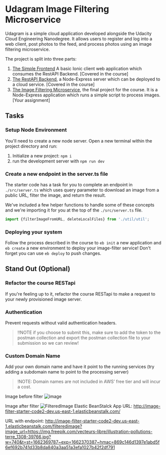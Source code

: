 # Udagram Image Filtering Microservice

Udagram is a simple cloud application developed alongside the Udacity Cloud Engineering Nanodegree. It allows users to register and log into a web client, post photos to the feed, and process photos using an image filtering microservice.

The project is split into three parts:
1. [The Simple Frontend](https://github.com/udacity/cloud-developer/tree/master/course-02/exercises/udacity-c2-frontend)
A basic Ionic client web application which consumes the RestAPI Backend. [Covered in the course]
2. [The RestAPI Backend](https://github.com/udacity/cloud-developer/tree/master/course-02/exercises/udacity-c2-restapi), a Node-Express server which can be deployed to a cloud service. [Covered in the course]
3. [The Image Filtering Microservice](https://github.com/udacity/cloud-developer/tree/master/course-02/project/image-filter-starter-code), the final project for the course. It is a Node-Express application which runs a simple script to process images. [Your assignment]

## Tasks

### Setup Node Environment

You'll need to create a new node server. Open a new terminal within the project directory and run:

1. Initialize a new project: `npm i`
2. run the development server with `npm run dev`

### Create a new endpoint in the server.ts file

The starter code has a task for you to complete an endpoint in `./src/server.ts` which uses query parameter to download an image from a public URL, filter the image, and return the result.

We've included a few helper functions to handle some of these concepts and we're importing it for you at the top of the `./src/server.ts`  file.

```typescript
import {filterImageFromURL, deleteLocalFiles} from './util/util';
```

### Deploying your system

Follow the process described in the course to `eb init` a new application and `eb create` a new environment to deploy your image-filter service! Don't forget you can use `eb deploy` to push changes.

## Stand Out (Optional)

### Refactor the course RESTapi

If you're feeling up to it, refactor the course RESTapi to make a request to your newly provisioned image server.

### Authentication

Prevent requests without valid authentication headers.
> !!NOTE if you choose to submit this, make sure to add the token to the postman collection and export the postman collection file to your submission so we can review!

### Custom Domain Name

Add your own domain name and have it point to the running services (try adding a subdomain name to point to the processing server)
> !NOTE: Domain names are not included in AWS’ free tier and will incur a cost.


Image before filter
![image](https://user-images.githubusercontent.com/73849124/189359947-966787ed-e40b-4793-8d11-761c9d7004ff.png)

Image after filter 
![FilteredImage](https://user-images.githubusercontent.com/73849124/189359483-4fe5f82b-3290-4103-829b-65da7e445164.png)
Elastic BeanStalck App URL:
http://image-filter-starter-code2-dev.us-east-1.elasticbeanstalk.com/


URL with endpoint:
http://image-filter-starter-code2-dev.us-east-1.elasticbeanstalk.com/filteredimage?image_url=https://img.freepik.com/vecteurs-libre/illustration-pollutions-terre_1308-39766.jpg?w=740&t=st=1662369787~exp=1662370387~hmac=869c146d1397e1abd5f6ef692b741d33b8da840a3aa51a3efa1027b42f2df791
